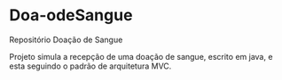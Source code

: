 # Doa-odeSangue
Repositório Doação de Sangue 

Projeto simula a recepção de uma doação de sangue, escrito em java, e esta seguindo o padrão de arquitetura MVC.
